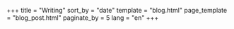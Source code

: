 +++
title = "Writing"
sort_by = "date"
template = "blog.html"
page_template = "blog_post.html"
paginate_by = 5
lang = "en"
+++